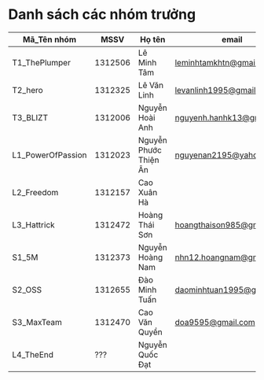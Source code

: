 # Danh sách các nhóm trưởng 

Mã_Tên nhóm |  MSSV | Họ tên | email |  Tài khoản GitHub
----------- | ----- | ------ | ----- | -------------------
T1_ThePlumper |1312506 |Lê Minh Tâm |leminhtamkhtn@gmail.com | lmtam 
T2_hero |1312325 |Lê Văn Linh |levanlinh1995@gmail.com | levanlinh1995   
T3_BLIZT |1312006 |Nguyễn Hoài Anh |nguyenh.hanhk13@gmail.com |Izker 
L1_PowerOfPassion |1312023 |Nguyễn Phước Thiện Ân |nguyenan2195@yahoo.com |nguyenan1312023 
L2_Freedom |1312157 |Cao Xuân Hà | | 
L3_Hattrick |1312472 |Hoàng Thái Sơn |hoangthaison985@gmail.com |sonhoang0611 
S1_5M |1312373 |Nguyễn Hoàng Nam | nhn12.hoangnam@gmail.com| nhn12
S2_OSS |1312655 |Đào Minh Tuấn | daominhtuan1995@gmail.com | minhtuan1995
S3_MaxTeam |1312470 |Cao Văn Quyền | doa9595@gmail.com| quyen91
L4_TheEnd |??? |Nguyễn Quốc Đạt | | 
















